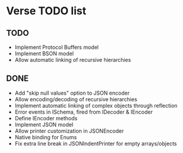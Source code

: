 Verse TODO list
===============

TODO
----

- Implement Protocol Buffers model
- Implement BSON model
- Allow automatic linking of recursive hierarchies

DONE
----

- Add "skip null values" option to JSON encoder
- Allow encoding/decoding of recursive hierarchies
- Implement automatic linking of complex objects through reflection
- Error events in ISchema, fired from IDecoder & IEncoder
- Define IEncoder methods
- Implement JSON model
- Allow printer customization in JSONEncoder
- Native binding for Enums
- Fix extra line break in JSONIndentPrinter for empty arrays/objects
